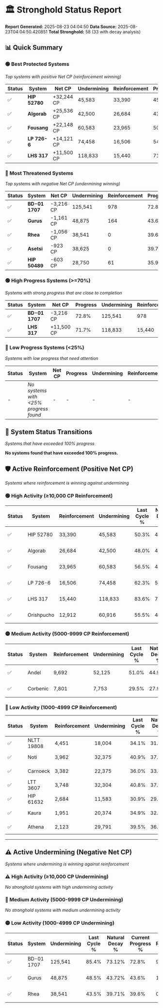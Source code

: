 # 🏛️ Stronghold Status Report

**Report Generated:** 2025-08-23 04:04:50
**Data Source:** 2025-08-23T04:04:50.420851
**Total Stronghold:** 58 (33 with decay analysis)

## 📊 Quick Summary

### 🟢 **Best Protected Systems**
*Top systems with positive Net CP (reinforcement winning)*

| Status | System | Net CP | Undermining | Reinforcement | Progress |
|--------|--------|--------|-------------|---------------|----------|
| ✅ | **HIP 52780** | +32,244 CP | 45,583 | 33,390 | 45.7% |
| ✅ | **Algorab** | +25,536 CP | 42,500 | 26,684 | 43.8% |
| ✅ | **Fousang** | +22,148 CP | 60,583 | 23,965 | 50.4% |
| ✅ | **LP 726-6** | +14,121 CP | 74,458 | 16,506 | 54.9% |
| ✅ | **LHS 317** | +11,500 CP | 118,833 | 15,440 | 71.7% |

### 🔴 **Most Threatened Systems**
*Top systems with negative Net CP (undermining winning)*

| Status | System | Net CP | Undermining | Reinforcement | Progress |
|--------|--------|--------|-------------|---------------|----------|
| ✅ | **BD-01 1707** | -3,216 CP | 125,541 | 978 | 72.8% |
| ✅ | **Gurus** | -1,161 CP | 48,875 | 164 | 43.6% |
| ✅ | **Rhea** | -1,056 CP | 38,541 | 0 | 39.6% |
| ✅ | **Asetsi** | -923 CP | 38,625 | 0 | 39.7% |
| ✅ | **HIP 50489** | -603 CP | 28,750 | 61 | 35.9% |

### 🟢 **High Progress Systems (>=70%)**
*Systems with strong progress that are close to completion*

| Status | System | Net CP | Progress | Undermining | Reinforcement |
|--------|--------|--------|----------|-------------|---------------|
| ✅ | **BD-01 1707** | -3,216 CP | 72.8% | 125,541 | 978 |
| ✅ | **LHS 317** | +11,500 CP | 71.7% | 118,833 | 15,440 |

### 🔴 **Low Progress Systems (<25%)**
*Systems with low progress that need attention*

| Status | System | Net CP | Progress | Undermining | Reinforcement |
|--------|--------|--------|----------|-------------|---------------|
| - | *No systems with <25% progress found* | - | - | - | - |
## 🔄 System Status Transitions
*Systems that have exceeded 100% progress*

**No systems found that have exceeded 100% progress.**

## 🛡️ Active Reinforcement (Positive Net CP)
*Systems where reinforcement is winning against undermining*

### 🟢 High Activity (≥10,000 CP Reinforcement)

| Status | System | Reinforcement | Undermining | Last Cycle % | Natural Decay % | Current Progress % | Current CP | Net CP | Activity |
|--------|--------|---------------|-------------|--------------|-----------------|-------------------|------------|--------|----------|
| ✅ | HIP 52780 | 33,390 | 45,583 | 50.3% | 42.48% | 45.7% | 457,000 | +32,244 | 🟢 High Reinforcement |
| ✅ | Algorab | 26,684 | 42,500 | 48.0% | 41.25% | 43.8% | 437,999 | +25,536 | 🟢 High Reinforcement |
| ✅ | Fousang | 23,965 | 60,583 | 56.5% | 48.19% | 50.4% | 504,000 | +22,148 | 🟢 High Reinforcement |
| ✅ | LP 726-6 | 16,506 | 74,458 | 62.3% | 53.49% | 54.9% | 548,999 | +14,121 | 🟢 High Reinforcement |
| ✅ | LHS 317 | 15,440 | 118,833 | 83.6% | 70.55% | 71.7% | 717,000 | +11,500 | 🟢 High Reinforcement |
| ✅ | Orishpucho | 12,912 | 60,916 | 55.5% | 48.30% | 49.4% | 494,000 | +11,040 | 🟢 High Reinforcement |

### 🟡 Medium Activity (5000-9999 CP Reinforcement)

| Status | System | Reinforcement | Undermining | Last Cycle % | Natural Decay % | Current Progress % | Current CP | Net CP | Activity |
|--------|--------|---------------|-------------|--------------|-----------------|-------------------|------------|--------|----------|
| ✅ | Andel | 9,692 | 52,125 | 51.0% | 44.97% | 45.8% | 457,999 | +8,271 | 🟡 Medium Reinforcement |
| ✅ | Corbenic | 7,801 | 7,753 | 29.5% | 27.91% | 28.7% | 287,000 | +7,924 | 🟡 Medium Reinforcement |

### 🔴 Low Activity (1000-4999 CP Reinforcement)

| Status | System | Reinforcement | Undermining | Last Cycle % | Natural Decay % | Current Progress % | Current CP | Net CP | Activity |
|--------|--------|---------------|-------------|--------------|-----------------|-------------------|------------|--------|----------|
| ✅ | NLTT 19808 | 4,451 | 18,004 | 34.1% | 31.87% | 32.3% | 322,999 | +4,274 | 🔵 Low Reinforcement |
| ✅ | Noti | 3,962 | 32,375 | 40.9% | 37.38% | 37.7% | 377,000 | +3,228 | 🔵 Low Reinforcement |
| ✅ | Carnoeck | 3,382 | 22,375 | 36.0% | 33.51% | 33.8% | 337,999 | +2,934 | 🔵 Low Reinforcement |
| ✅ | LTT 3607 | 3,748 | 32,304 | 40.8% | 37.31% | 37.6% | 376,000 | +2,913 | 🔵 Low Reinforcement |
| ✅ | HIP 61632 | 2,684 | 11,583 | 30.9% | 29.42% | 29.7% | 297,000 | +2,778 | 🔵 Low Reinforcement |
| ✅ | Kaura | 1,951 | 20,374 | 34.9% | 32.74% | 32.9% | 328,999 | +1,584 | 🔵 Low Reinforcement |
| ✅ | Athena | 2,123 | 29,791 | 39.5% | 36.36% | 36.5% | 365,000 | +1,416 | 🔵 Low Reinforcement |


---

## ⚠️ Active Undermining (Negative Net CP)
*Systems where undermining is winning against reinforcement*

### ⚠️ High Activity (≥10,000 CP Undermining)

*No stronghold systems with high undermining activity*

### 🔶 Medium Activity (5000-9999 CP Undermining)

*No stronghold systems with medium undermining activity*

### 🟡 Low Activity (1000-4999 CP Undermining)

| Status | System | Undermining | Last Cycle % | Natural Decay % | Current Progress % | Reinforcement | Current CP | Net CP | Activity |
|--------|--------|-------------|--------------|-----------------|-------------------|---------------|------------|--------|----------|
| ✅ | BD-01 1707 | 125,541 | 85.4% | 73.12% | 72.8% | 978 | 728,000 | -3,216 | 🟡 Low Undermining |
| ✅ | Gurus | 48,875 | 48.5% | 43.72% | 43.6% | 164 | 436,000 | -1,161 | 🟡 Low Undermining |
| ✅ | Rhea | 38,541 | 43.5% | 39.71% | 39.6% | 0 | 396,000 | -1,056 | 🟡 Low Undermining |

